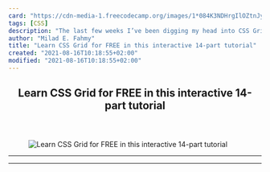 ```yaml
---
card: "https://cdn-media-1.freecodecamp.org/images/1*084K3NDHrgIlOZtnJySCvA.png"
tags: [CSS]
description: "The last few weeks I’ve been digging my head into CSS Grid an"
author: "Milad E. Fahmy"
title: "Learn CSS Grid for FREE in this interactive 14-part tutorial"
created: "2021-08-16T10:18:55+02:00"
modified: "2021-08-16T10:18:55+02:00"
---
```

<div class="site-wrapper">
<main id="site-main" class="site-main outer">
<div class="inner">
<article class="post-full post tag-css tag-tech tag-web-development tag-design tag-startup ">
<header class="post-full-header">
<h1 class="post-full-title">Learn CSS Grid for FREE in this interactive 14-part tutorial</h1>
</header>
<figure class="post-full-image">
<picture>
<source media="(max-width: 700px)" sizes="1px" srcset="data:image/gif;base64,R0lGODlhAQABAIAAAAAAAP///yH5BAEAAAAALAAAAAABAAEAAAIBRAA7 1w">
<source media="(min-width: 701px)" sizes="(max-width: 800px) 400px,
(max-width: 1170px) 700px,
1400px" srcset="https://cdn-media-1.freecodecamp.org/images/1*084K3NDHrgIlOZtnJySCvA.png 300w,
https://cdn-media-1.freecodecamp.org/images/1*084K3NDHrgIlOZtnJySCvA.png 600w,
https://cdn-media-1.freecodecamp.org/images/1*084K3NDHrgIlOZtnJySCvA.png 1000w,
https://cdn-media-1.freecodecamp.org/images/1*084K3NDHrgIlOZtnJySCvA.png 2000w">
<img onerror="this.style.display='none'" src="https://cdn-media-1.freecodecamp.org/images/1*084K3NDHrgIlOZtnJySCvA.png" alt="Learn CSS Grid for FREE in this interactive 14-part tutorial">
</picture>
</figure>
<section class="post-full-content">
<div class="post-content">
</div>
<hr>
<hr>
</section>
</article>
</div>
</main>
</div>
<!-- Google Tag Manager (noscript) -->
<!-- End Google Tag Manager (noscript) -->

